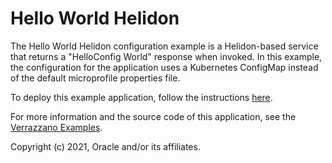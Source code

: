# Hello World Helidon

The Hello World Helidon configuration example is a Helidon-based service that returns a "HelloConfig World" response when invoked. In this example, the configuration for the application uses a Kubernetes ConfigMap instead of the default microprofile properties file.

To deploy this example application, follow the instructions [here](https://verrazzano.io/docs/examples/helidon-config/).

For more information and the source code of this application, see the [Verrazzano Examples](https://github.com/verrazzano/examples).

Copyright (c) 2021, Oracle and/or its affiliates.
